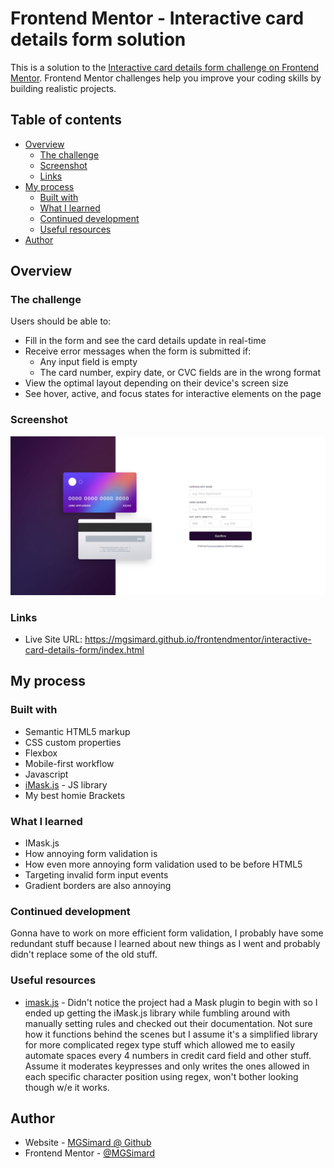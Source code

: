 # Frontend Mentor - Interactive card details form solution

This is a solution to the [Interactive card details form challenge on Frontend Mentor](https://www.frontendmentor.io/challenges/interactive-card-details-form-XpS8cKZDWw). Frontend Mentor challenges help you improve your coding skills by building realistic projects. 

## Table of contents

- [Overview](#overview)
  - [The challenge](#the-challenge)
  - [Screenshot](#screenshot)
  - [Links](#links)
- [My process](#my-process)
  - [Built with](#built-with)
  - [What I learned](#what-i-learned)
  - [Continued development](#continued-development)
  - [Useful resources](#useful-resources)
- [Author](#author)

## Overview

### The challenge

Users should be able to:

- Fill in the form and see the card details update in real-time
- Receive error messages when the form is submitted if:
  - Any input field is empty
  - The card number, expiry date, or CVC fields are in the wrong format
- View the optimal layout depending on their device's screen size
- See hover, active, and focus states for interactive elements on the page

### Screenshot

![](./screenshot.jpg)

### Links

- Live Site URL: https://mgsimard.github.io/frontendmentor/interactive-card-details-form/index.html

## My process

### Built with

- Semantic HTML5 markup
- CSS custom properties
- Flexbox
- Mobile-first workflow
- Javascript
- [iMask.js](iMask.js) - JS library
- My best homie Brackets

### What I learned

- IMask.js
- How annoying form validation is
- How even more annoying form validation used to be before HTML5
- Targeting invalid form input events
- Gradient borders are also annoying

### Continued development

Gonna have to work on more efficient form validation, I probably have some redundant stuff because I learned about new things as I went and probably didn't replace some of the old stuff.

### Useful resources

- [imask.js](https://imask.js.org/) - Didn't notice the project had a Mask plugin to begin with so I ended up getting the iMask.js library while fumbling around with manually setting rules and checked out their documentation. Not sure how it functions behind the scenes but I assume it's a simplified library for more complicated regex type stuff which allowed me to easily automate spaces every 4 numbers in credit card field and other stuff. Assume it moderates keypresses and only writes the ones allowed in each specific character position using regex, won't bother looking though w/e it works.

## Author

- Website - [MGSimard @ Github](https://mgsimard.github.io/)
- Frontend Mentor - [@MGSimard](https://www.frontendmentor.io/profile/MGSimard)